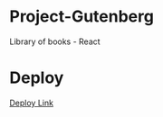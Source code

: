 # Project-Gutenberg
Library of books -  React

# Deploy

[Deploy Link](https://inquisitive-hummingbird-18394e.netlify.app)
